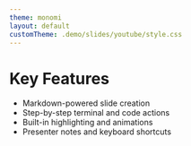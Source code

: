 ```yaml
---
theme: monomi
layout: default
customTheme: .demo/slides/youtube/style.css
---
```


# Key Features

- Markdown-powered slide creation
- Step-by-step terminal and code actions
- Built-in highlighting and animations
- Presenter notes and keyboard shortcuts
